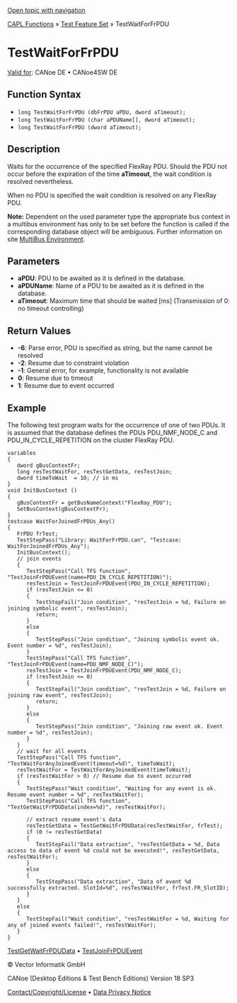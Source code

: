 [Open topic with navigation](../../../../../CANoeDEFamily.htm#Topics/CAPLFunctions/Test/Functions/CAPLfunctionTestWaitForFrPDU.md)

[CAPL Functions](../../CAPLfunctions.md) » [Test Feature Set](../CAPLfunctionsTFSOverview.md) » TestWaitForFrPDU

# TestWaitForFrPDU

[Valid for](../../../Shared/FeatureAvailability.md): CANoe DE • CANoe4SW DE

## Function Syntax

- `long TestWaitForFrPDU (dbFrPDU aPDU, dword aTimeout);`
- `long TestWaitForFrPDU (char aPDUName[], dword aTimeout);`
- `long TestWaitForFrPDU (dword aTimeout);`

## Description

Waits for the occurrence of the specified FlexRay PDU. Should the PDU not occur before the expiration of the time **aTimeout**, the wait condition is resolved nevertheless.

When no PDU is specified the wait condition is resolved on any FlexRay PDU.

**Note:** Dependent on the used parameter type the appropriate bus context in a multibus environment has only to be set before the function is called if the corresponding database object will be ambiguous. Further information on site [MultiBus Environment](../../../Shared/CAPL/General/TestMultiBusEnvironment.md).

## Parameters

- **aPDU**: PDU to be awaited as it is defined in the database.
- **aPDUName**: Name of a PDU to be awaited as it is defined in the database.
- **aTimeout**: Maximum time that should be waited [ms] (Transmission of 0: no timeout controlling)

## Return Values

- **-6**: Parse error, PDU is specified as string, but the name cannot be resolved
- **-2**: Resume due to constraint violation
- **-1**: General error, for example, functionality is not available
- **0**: Resume due to timeout
- **1**: Resume due to event occurred

## Example

The following test program waits for the occurrence of one of two PDUs. It is assumed that the database defines the PDUs PDU_NMF_NODE_C and PDU_IN_CYCLE_REPETITION on the cluster FlexRay PDU.

```plaintext
variables
{
   dword gBusContextFr;
   long resTestWaitFor, resTestGetData, resTestJoin;
   dword timeToWait  = 10; // in ms
}
void InitBusContext ()
{
   gBusContextFr = getBusNameContext("FlexRay_PDU");
   SetBusContext(gBusContextFr);
}
testcase WaitForJoinedFrPDUs_Any()
{
   FrPDU frTest;
   TestStepPass("Library: WaitForFrPDU.can", "Testcase: WaitForJoinedFrPDUs_Any");
   InitBusContext();
   // join events
   {
      TestStepPass("Call TFS function", "TestJoinFrPDUEvent(name=PDU_IN_CYCLE_REPETITION)");
      resTestJoin = TestJoinFrPDUEvent(PDU_IN_CYCLE_REPETITION);
      if (resTestJoin <= 0)
      {
         TestStepFail("Join condition", "resTestJoin = %d, Failure on joining symbolic event", resTestJoin);
         return;
      }
      else
      {
         TestStepPass("Join condition", "Joining symbolic event ok. Event number = %d", resTestJoin);
      }
      TestStepPass("Call TFS function", "TestJoinFrPDUEvent(name=PDU_NMF_NODE_C)");
      resTestJoin = TestJoinFrPDUEvent(PDU_NMF_NODE_C);
      if (resTestJoin <= 0)
      {
         TestStepFail("Join condition", "resTestJoin = %d, Failure on joining raw event", resTestJoin);
         return;
      }
      else
      {
         TestStepPass("Join condition", "Joining raw event ok. Event number = %d", resTestJoin);
      }
   }
   // wait for all events
   TestStepPass("Call TFS function", "TestWaitForAnyJoinedEvent(timeout=%d)", timeToWait);
   resTestWaitFor = TestWaitForAnyJoinedEvent(timeToWait);
   if (resTestWaitFor > 0) // Resume due to event occurred
   {
      TestStepPass("Wait condition", "Waiting for any event is ok. Resume event number = %d", resTestWaitFor);
      TestStepPass("Call TFS function", "TestGetWaitFrPDUData(index=%d)", resTestWaitFor);
      
      // extract resume event's data
      resTestGetData = TestGetWaitFrPDUData(resTestWaitFor, frTest);
      if (0 != resTestGetData)
      {
         TestStepFail("Data extraction", "resTestGetData = %d, Data access to data of event %d could not be executed!", resTestGetData, resTestWaitFor);
      }
      else
      {
         TestStepPass("Data extraction", "Data of event %d successfully extracted. SlotId=%d", resTestWaitFor, frTest.FR_SlotID);
      }
   }
   else
   {
      TestStepFail("Wait condition", "resTestWaitFor = %d, Waiting for any of joined events failed!", resTestWaitFor);
   }
}
```

[TestGetWaitFrPDUData](CAPLfunctionTestGetWaitFrPDUData.md) • [TestJoinFrPDUEvent](CAPLfunctionTestJoinFrPDUEvent.md)

© Vector Informatik GmbH

CANoe (Desktop Editions & Test Bench Editions) Version 18 SP3

[Contact/Copyright/License](../../../Shared/ContactCopyrightLicense.md) • [Data Privacy Notice](https://www.vector.com/int/en/company/get-info/privacy-policy/)